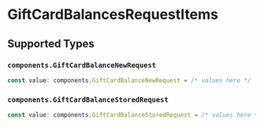# GiftCardBalancesRequestItems


## Supported Types

### `components.GiftCardBalanceNewRequest`

```typescript
const value: components.GiftCardBalanceNewRequest = /* values here */
```

### `components.GiftCardBalanceStoredRequest`

```typescript
const value: components.GiftCardBalanceStoredRequest = /* values here */
```

